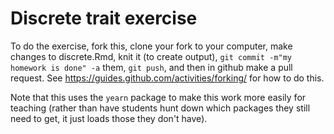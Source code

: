 # Discrete trait exercise

To do the exercise, fork this, clone your fork to your computer, make changes to discrete.Rmd, knit it (to create output), `git commit -m"my homework is done" -a` them, `git push`, and then in github make a pull request. See https://guides.github.com/activities/forking/ for how to do this.

Note that this uses the `yearn` package to make this work more easily for teaching (rather than have students hunt down which packages they still need to get, it just loads those they don't have).
